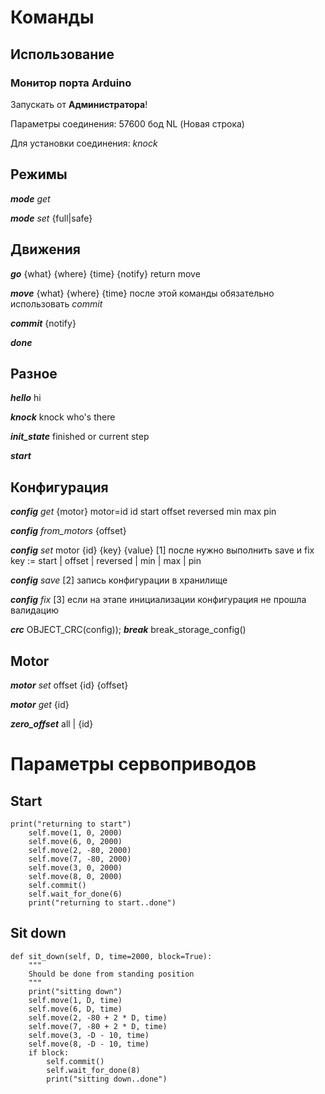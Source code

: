 # Команды

## Использование

### Монитор порта Arduino

Запускать от **Администратора**!

Параметры соединения:
57600 бод
NL (Новая строка)

Для установки соединения:
*knock*

## Режимы

***mode** get*

***mode** set* {full|safe}

## Движения

***go*** {what} {where} {time} {notify}
	return move

***move*** {what} {where} {time} после этой команды обязательно использовать *commit*

***commit*** {notify}

***done***

## Разное

***hello***
	hi

***knock***
	knock who's there

***init_state***
	finished or current step
	
***start***

## Конфигурация

***config** get* {motor} motor=id
	id start offset reversed min max pin

***config** from_motors* {offset}

***config** set* motor {id} {key} {value} [1] после нужно выполнить save и fix
		key := start | offset | reversed | min | max | pin

***config** save* [2]
	запись конфигурации в хранилище


***config** fix* [3]
	если на этапе инициализации конфигурация не прошла валидацию

***crc***
	OBJECT_CRC(config));
***break***
	break_storage_config()

## Motor

***motor** set* offset {id} {offset}

***motor** get* {id}

***zero_offset***  all | {id}


# Параметры сервоприводов

## Start
	print("returning to start")
        self.move(1, 0, 2000)
        self.move(6, 0, 2000)
        self.move(2, -80, 2000)
        self.move(7, -80, 2000)
        self.move(3, 0, 2000)
        self.move(8, 0, 2000)
        self.commit()
        self.wait_for_done(6)
        print("returning to start..done")

## Sit down
    def sit_down(self, D, time=2000, block=True):
        """
        Should be done from standing position
        """
        print("sitting down")
        self.move(1, D, time)
        self.move(6, D, time)
        self.move(2, -80 + 2 * D, time)
        self.move(7, -80 + 2 * D, time)
        self.move(3, -D - 10, time)
        self.move(8, -D - 10, time)
        if block:
            self.commit()
            self.wait_for_done(8)
            print("sitting down..done")
